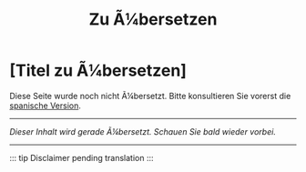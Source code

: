 ﻿---
title: [Zu Ã¼bersetzen]
---

<!-- TODO: translation missing - German version -->

# [Titel zu Ã¼bersetzen]

Diese Seite wurde noch nicht Ã¼bersetzt. Bitte konsultieren Sie vorerst die [spanische Version](/es/mitos-amistad).

---

*Dieser Inhalt wird gerade Ã¼bersetzt. Schauen Sie bald wieder vorbei.*

---

::: tip
Disclaimer pending translation
:::
